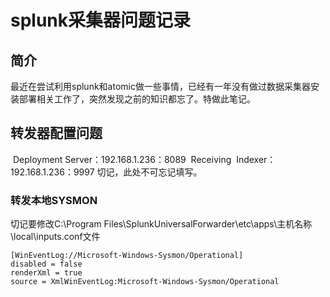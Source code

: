 # splunk采集器问题记录
## 简介

最近在尝试利用splunk和atomic做一些事情，已经有一年没有做过数据采集器安装部署相关工作了，突然发现之前的知识都忘了。特做此笔记。

## 转发器配置问题
 Deployment Server：192.168.1.236：8089
 Receiving  Indexer：192.168.1.236：9997
 切记，此处不可忘记填写。
 
 ### 转发本地SYSMON
 切记要修改C:\Program Files\SplunkUniversalForwarder\etc\apps\主机名称\local\inputs.conf文件
 ```
 [WinEventLog://Microsoft-Windows-Sysmon/Operational]
disabled = false
renderXml = true
source = XmlWinEventLog:Microsoft-Windows-Sysmon/Operational
```